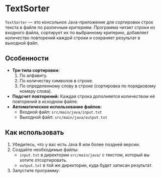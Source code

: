# TextSorter

`TextSorter` — это консольное Java-приложение для сортировки строк текста в файле по различным критериям. Программа читает строки из входного файла, сортирует их по выбранному критерию, добавляет количество повторений каждой строки и сохраняет результат в выходной файл.

## Особенности

- **Три типа сортировки:**
  1. По алфавиту.
  2. По количеству символов в строке.
  3. По определенному слову в строке (сортировка по порядковому номеру слова).
- **Подсчет повторений:** Каждая строка дополняется количеством её повторений в исходном файле.
- **Автоматическое использование файлов:** 
  - Входной файл: `src/main/java/input.txt`
  - Выходной файл: `src/main/java/output.txt`

## Как использовать

1. Убедитесь, что у вас есть Java 8 или более поздней версии.
2. Создайте необходимые файлы:
   - `input.txt` в директории `src/main/java/` с текстом, который вы хотите отсортировать.
   - `output.txt` в той же директории, куда будет записан результат.
3. Запустите программу:

